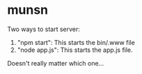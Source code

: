 # munsn

Two ways to start server:

1. "npm start": This starts the bin/.www file
2. "node app.js": This starts the app.js file.

Doesn't really matter which one...

